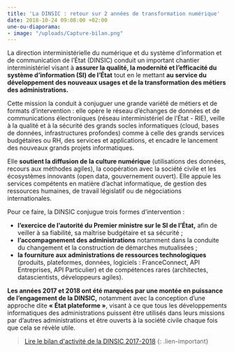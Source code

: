 ```yaml
---
title: 'La DINSIC : retour sur 2 années de transformation numérique'
date: 2018-10-24 09:08:00 +02:00
une-ou-diaporama:
- image: "/uploads/Capture-bilan.png"
---
```


La direction interministérielle du numérique et du système d’information
et de communication de l’État (DINSIC) conduit un important chantier
interministériel visant à **assurer la qualité, la modernité et l’efficacité
du système d’information (SI) de l’État** tout en le mettant **au service du
développement des nouveaux usages et de la transformation des métiers
des administrations.**

Cette mission la conduit à conjuguer une grande variété de métiers et de formats d’intervention : elle opère le réseau d’échanges de données et de communications
électroniques (réseau interministériel de l’État - RIE), veille à la qualité et à
la sécurité des grands socles informatiques (cloud, bases de données,
infrastructures profondes) comme à celle des grands services budgétaires
ou RH, des services et applications, et encadre le lancement des nouveaux
grands projets informatiques.

Elle **soutient la diffusion de la culture numérique** (utilisations des données,
recours aux méthodes agiles), la coopération avec la société civile et les écosystèmes innovants (open data, gouvernement ouvert). Elle appuie les
services compétents en matière d’achat informatique, de gestion des ressources
humaines, de travail législatif ou de négociations internationales.

Pour ce faire, la DINSIC conjugue trois formes d’intervention :
* **l’exercice de l’autorité du Premier ministre sur le SI de l’État,** afin de
veiller à sa fiabilité, sa maîtrise budgétaire et sa sécurité ;
* **l’accompagnement des administrations** notamment dans la conduite
du changement et la construction de démarches mutualisées ;
* **la fourniture aux administrations de ressources technologiques** (produits, plateformes, données, logiciels : FranceConnect, API Entreprises, API
Particulier) et de compétences rares (architectes, datascientists, développeurs agiles).

**Les années 2017 et 2018 ont été marquées par une montée en puissance de l’engagement de la DINSIC,** notamment avec la conception d’une approche dite
**« État plateforme »**, visant à ce que tous les développements informatiques des administrations puissent être utilisés dans leurs missions par d’autres
administrations et être ouverts à la société civile chaque fois que cela se révèle utile.

> [Lire le bilan d'activité de la DINSIC 2017-2018](/uploads/Bilan_DINSIC_2017-2018.pdf)
{: .lien-important}